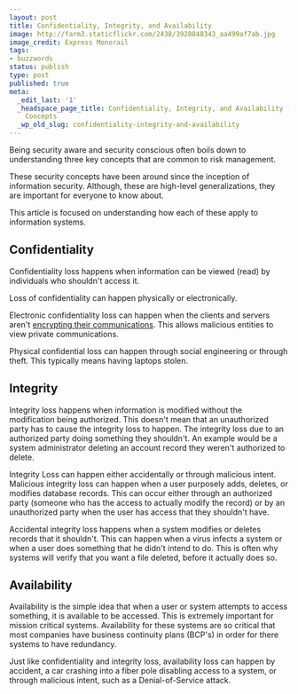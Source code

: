 ```yaml
---
layout: post
title: Confidentiality, Integrity, and Availability
image: http://farm3.staticflickr.com/2438/3928848343_aa499af7ab.jpg
image_credit: Express Monorail
tags:
- buzzwords
status: publish
type: post
published: true
meta:
  _edit_last: '1'
  _headspace_page_title: Confidentiality, Integrity, and Availability - Key Security
    Concepts
  _wp_old_slug: confidentiality-integrity-and-availability
---
```

Being security aware and security conscious often boils down to understanding three key concepts that are common to risk management.

These security concepts have been around since the inception of information security. Although, these are high-level generalizations, they are important for everyone to know about.

This article is focused on understanding how each of these apply to information systems.

## Confidentiality
Confidentiality loss happens when information can be viewed (read) by individuals who shouldn't access it.

Loss of confidentiality can happen physically or electronically.

Electronic confidentiality loss can happen when the clients and servers aren't [encrypting their communications][1]. This allows malicious entities to view private communications.

Physical confidential loss can happen through social engineering or through theft. This typically means having laptops stolen.
	
## Integrity
Integrity loss happens when information is modified without the modification being authorized. This doesn't mean that an unauthorized party has to cause the integrity loss to happen. The integrity loss due to an authorized party doing something they shouldn't. An example would be a system administrator deleting an account record they weren't authorized to delete.

Integrity Loss can happen either accidentally or through malicious intent. Malicious integrity loss can happen when a user purposely adds, deletes, or modifies database records. This can occur either through an authorized party (someone who has the access to actually modify the record) or by an unauthorized party when the user has access that they shouldn't have.

Accidental integrity loss happens when a system modifies or deletes records that it shouldn't. This can happen when a virus infects a system or when a user does something that he didn't intend to do. This is often why systems will verify that you want a file deleted, before it actually does so.

## Availability
Availability is the simple idea that when a user or system attempts to access something, it is available to be accessed. This is extremely important for mission critical systems. Availability for these systems are so critical that most companies have business continuity plans (BCP's) in order for there systems to have redundancy.

Just like confidentiality and integrity loss, availability loss can happen by accident, a car crashing into a fiber pole disabling access to a system, or through malicious intent, such as a Denial-of-Service attack.

[1]: /2009/10/insecure-communications/